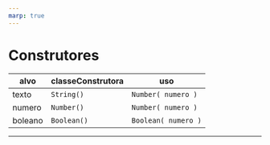 ```yaml
---
marp: true
---
```


# Construtores

| alvo    | classeConstrutora | uso                 |
| ------- | ----------------- | ------------------- |
| texto   | `String()`        | `Number( numero )`  |
| numero  | `Number()`        | `Number( numero )`  |
| boleano | `Boolean()`       | `Boolean( numero )` |

---
